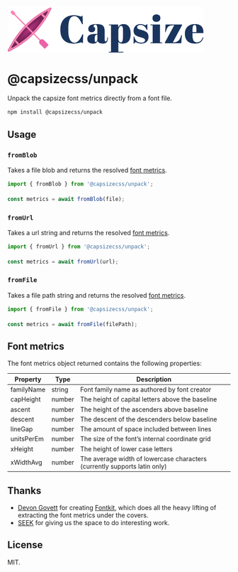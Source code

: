 <img src="https://raw.githubusercontent.com/seek-oss/capsize/HEAD/images/capsize-header.png" alt="Capsize" title="Capsize" width="443px" />
<br/>

# @capsizecss/unpack

Unpack the capsize font metrics directly from a font file.

```bash
npm install @capsizecss/unpack
```

## Usage

### `fromBlob`

Takes a file blob and returns the resolved [font metrics](#font-metrics).

```ts
import { fromBlob } from '@capsizecss/unpack';

const metrics = await fromBlob(file);
```

### `fromUrl`

Takes a url string and returns the resolved [font metrics](#font-metrics).

```ts
import { fromUrl } from '@capsizecss/unpack';

const metrics = await fromUrl(url);
```

### `fromFile`

Takes a file path string and returns the resolved [font metrics](#font-metrics).

```ts
import { fromFile } from '@capsizecss/unpack';

const metrics = await fromFile(filePath);
```

## Font metrics

The font metrics object returned contains the following properties:

| Property   | Type   | Description                                                               |
| ---------- | ------ | ------------------------------------------------------------------------- |
| familyName | string | Font family name as authored by font creator                              |
| capHeight  | number | The height of capital letters above the baseline                          |
| ascent     | number | The height of the ascenders above baseline                                |
| descent    | number | The descent of the descenders below baseline                              |
| lineGap    | number | The amount of space included between lines                                |
| unitsPerEm | number | The size of the font’s internal coordinate grid                           |
| xHeight    | number | The height of lower case letters                                          |
| xWidthAvg  | number | The average width of lowercase characters (currently supports latin only) |

## Thanks

- [Devon Govett](https://github.com/devongovett) for creating [Fontkit](https://github.com/foliojs/fontkit), which does all the heavy lifting of extracting the font metrics under the covers.
- [SEEK](https://www.seek.com.au) for giving us the space to do interesting work.

## License

MIT.
